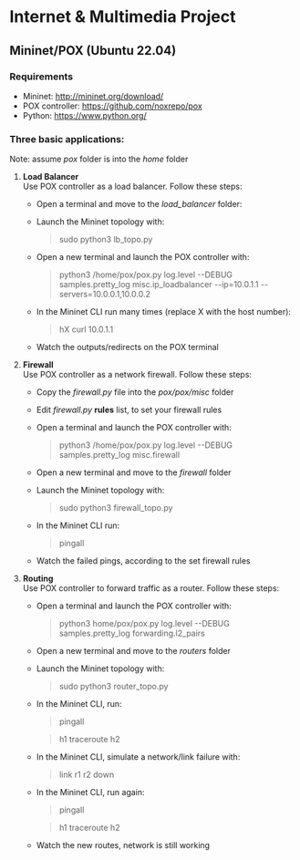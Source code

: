 # Internet & Multimedia Project
## Mininet/POX (Ubuntu 22.04)

### Requirements
- Mininet: http://mininet.org/download/
- POX controller: https://github.com/noxrepo/pox
- Python: https://www.python.org/

### Three basic applications:
Note: assume _pox_ folder is into the _home_ folder

1. **Load Balancer** <br>
Use POX controller as a load balancer. Follow these steps:
    - Open a terminal and move to the _load_balancer_ folder: 
    - Launch the Mininet topology with: 
      
      > sudo python3 lb_topo.py
    - Open a new terminal and launch the POX controller with: 
      
      > python3 /home/pox/pox.py log.level --DEBUG samples.pretty_log misc.ip_loadbalancer --ip=10.0.1.1 --servers=10.0.0.1,10.0.0.2
    - In the Mininet CLI run many times (replace X with the host number): 
      
      > hX curl 10.0.1.1
    - Watch the outputs/redirects on the POX terminal

2. **Firewall** <br>
Use POX controller as a network firewall. Follow these steps:
    - Copy the _firewall.py_ file into the _pox/pox/misc_ folder
    - Edit _firewall.py_ **rules** list, to set your firewall rules
    - Open a terminal and launch the POX controller with: 
      
      > python3 /home/pox/pox.py log.level --DEBUG samples.pretty_log misc.firewall
    - Open a new terminal and move to the _firewall_ folder
    - Launch the Mininet topology with: 
      
      > sudo python3 firewall_topo.py
    - In the Mininet CLI run: 
      
      > pingall
    - Watch the failed pings, according to the set firewall rules

3. **Routing** <br>
Use POX controller to forward traffic as a router. Follow these steps:
    - Open a terminal and launch the POX controller with: 
      
      > python3 home/pox/pox.py log.level --DEBUG samples.pretty_log forwarding.l2_pairs
    - Open a new terminal and move to the _routers_ folder
    - Launch the Mininet topology with: 
      
      > sudo python3 router_topo.py
    - In the Mininet CLI, run: 
      
      > pingall
      
      > h1 traceroute h2
    - In the Mininet CLI, simulate a network/link failure with:
      
      > link r1 r2 down
    - In the Mininet CLI, run again:
      
      > pingall
      
      > h1 traceroute h2
    - Watch the new routes, network is still working
